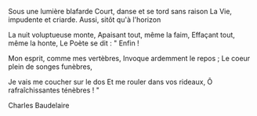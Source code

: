 Sous une lumière blafarde
Court, danse et se tord sans raison
La Vie, impudente et criarde.
Aussi, sitôt qu'à l'horizon

La nuit voluptueuse monte,
Apaisant tout, même la faim,
Effaçant tout, même la honte,
Le Poète se dit : " Enfin !

Mon esprit, comme mes vertèbres,
Invoque ardemment le repos ;
Le coeur plein de songes funèbres,

Je vais me coucher sur le dos
Et me rouler dans vos rideaux,
Ô rafraîchissantes ténèbres ! "

Charles Baudelaire
